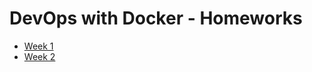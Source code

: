 # DevOps with Docker - Homeworks

- [Week 1](https://github.com/d471061c/Docker-training/tree/master/week_1)
- [Week 2](https://github.com/d471061c/Docker-training/tree/master/week_2)